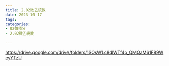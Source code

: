```yaml
---
title: 2.02微乙統教
date: 2023-10-17
tags: 
categories:
- 02微積分
- 2.02微乙統教

---
```

https://drive.google.com/drive/folders/1SOsWLc8dlWTf4o_QMQaM61F89WeyYTzU
